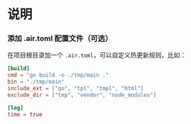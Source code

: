 # 说明

### 添加 .air.toml 配置文件（可选）

在项目根目录加一个 `.air.toml`，可以自定义热更新规则，比如：

```toml
[build]
cmd = "go build -o ./tmp/main ."
bin = "./tmp/main"
include_ext = ["go", "tpl", "tmpl", "html"]
exclude_dir = ["tmp", "vendor", "node_modules"]

[log]
time = true
```

